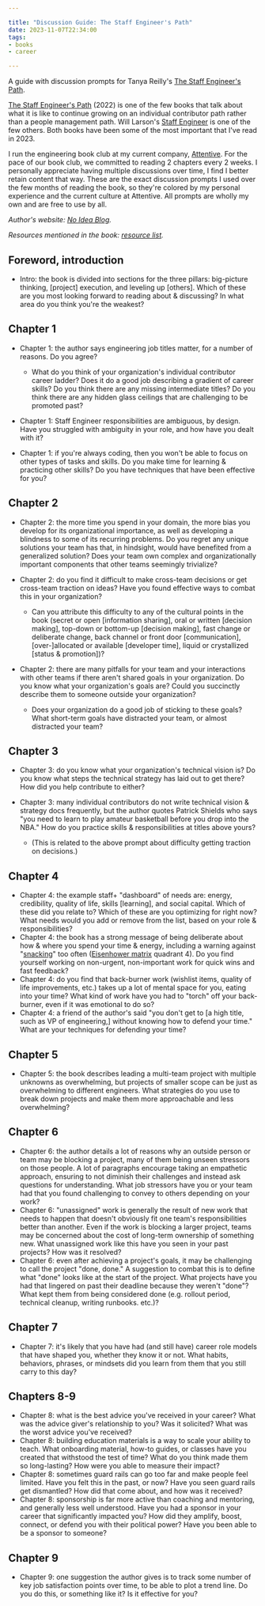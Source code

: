 ```yaml
---

title: "Discussion Guide: The Staff Engineer's Path"
date: 2023-11-07T22:34:00
tags:
- books
- career

---
```


A guide with discussion prompts for Tanya Reilly's [The Staff Engineer's Path](https://noidea.dog/staff).

[The Staff Engineer's Path](https://noidea.dog/staff) (2022) is one of the few books that talk about what it is like to continue growing on an individual contributor path rather than a people management path. Will Larson's [Staff Engineer](https://staffeng.com/book) is one of the few others. Both books have been some of the most important that I've read in 2023.

I run the engineering book club at my current company, [Attentive](https://www.attentive.com/). For the pace of our book club, we committed to reading 2 chapters every 2 weeks. I personally appreciate having multiple discussions over time, I find I better retain content that way. These are the exact discussion prompts I used over the few months of reading the book, so they're colored by my personal experience and the current culture at Attentive. All prompts are wholly my own and are free to use by all.

_Author's website: [No Idea Blog](https://noidea.dog/)._

_Resources mentioned in the book: [resource list](https://noidea.dog/staff-resources)._

## Foreword, introduction

- Intro: the book is divided into sections for the three pillars: big-picture thinking, [project] execution, and leveling up [others]. Which of these are you most looking forward to reading about & discussing? In what area do you think you're the weakest?

## Chapter 1

- Chapter 1: the author says engineering job titles matter, for a number of reasons. Do you agree?

  - What do you think of your organization's individual contributor career ladder? Does it do a good job describing a gradient of career skills? Do you think there are any missing intermediate titles? Do you think there are any hidden glass ceilings that are challenging to be promoted past?

- Chapter 1: Staff Engineer responsibilities are ambiguous, by design. Have you struggled with ambiguity in your role, and how have you dealt with it?
- Chapter 1: if you're always coding, then you won't be able to focus on other types of tasks and skills. Do you make time for learning & practicing other skills? Do you have techniques that have been effective for you?

## Chapter 2

- Chapter 2: the more time you spend in your domain, the more bias you develop for its organizational importance, as well as developing a blindness to some of its recurring problems. Do you regret any unique solutions your team has that, in hindsight, would have benefited from a generalized solution? Does your team own complex and organizationally important components that other teams seemingly trivialize?
- Chapter 2: do you find it difficult to make cross-team decisions or get cross-team traction on ideas? Have you found effective ways to combat this in your organization?

  - Can you attribute this difficulty to any of the cultural points in the book (secret or open [information sharing], oral or written [decision making], top-down or bottom-up [decision making], fast change or deliberate change, back channel or front door [communication], [over-]allocated or available [developer time], liquid or crystallized [status & promotion])?

- Chapter 2: there are many pitfalls for your team and your interactions with other teams if there aren't shared goals in your organization. Do you know what your organization's goals are? Could you succinctly describe them to someone outside your organization?

  - Does your organization do a good job of sticking to these goals? What short-term goals have distracted your team, or almost distracted your team?

## Chapter 3

- Chapter 3: do you know what your organization's technical vision is? Do you know what steps the technical strategy has laid out to get there? How did you help contribute to either?
- Chapter 3: many individual contributors do not write technical vision & strategy docs frequently, but the author quotes Patrick Shields who says "you need to learn to play amateur basketball before you drop into the NBA." How do you practice skills & responsibilities at titles above yours?

  - (This is related to the above prompt about difficulty getting traction on decisions.)

## Chapter 4

- Chapter 4: the example staff+ "dashboard" of needs are: energy, credibility, quality of life, skills [learning], and social capital. Which of these did you relate to? Which of these are you optimizing for right now? What needs would you add or remove from the list, based on your role & responsibilities?
- Chapter 4: the book has a strong message of being deliberate about how & where you spend your time & energy, including a warning against "[snacking](https://www.intercom.com/blog/first-rule-prioritization-no-snacking/)" too often ([Eisenhower matrix](https://en.wikipedia.org/wiki/Time_management#The_Eisenhower_Method) quadrant 4). Do you find yourself working on non-urgent, non-important work for quick wins and fast feedback?
- Chapter 4: do you find that back-burner work (wishlist items, quality of life improvements, etc.) takes up a lot of mental space for you, eating into your time? What kind of work have you had to "torch" off your back-burner, even if it was emotional to do so?
- Chapter 4: a friend of the author's said "you don't get to [a high title, such as VP of engineering,] without knowing how to defend your time." What are your techniques for defending your time?

## Chapter 5

- Chapter 5: the book describes leading a multi-team project with multiple unknowns as overwhelming, but projects of smaller scope can be just as overwhelming to different engineers. What strategies do you use to break down projects and make them more approachable and less overwhelming?

## Chapter 6

- Chapter 6: the author details a lot of reasons why an outside person or team may be blocking a project, many of them being unseen stressors on those people. A lot of paragraphs encourage taking an empathetic approach, ensuring to not diminish their challenges and instead ask questions for understanding. What job stressors have you or your team had that you found challenging to convey to others depending on your work?
- Chapter 6: "unassigned" work is generally the result of new work that needs to happen that doesn't obviously fit one team's responsibilities better than another. Even if the work is blocking a larger project, teams may be concerned about the cost of long-term ownership of something new. What unassigned work like this have you seen in your past projects? How was it resolved?
- Chapter 6: even after achieving a project's goals, it may be challenging to call the project "done, done." A suggestion to combat this is to define what "done" looks like at the start of the project. What projects have you had that lingered on past their deadline because they weren't "done"? What kept them from being considered done (e.g. rollout period, technical cleanup, writing runbooks. etc.)?

## Chapter 7

- Chapter 7: it's likely that you have had (and still have) career role models that have shaped you, whether they know it or not. What habits, behaviors, phrases, or mindsets did you learn from them that you still carry to this day?

## Chapters 8-9

- Chapter 8: what is the best advice you've received in your career? What was the advice giver's relationship to you? Was it solicited? What was the worst advice you've received?
- Chapter 8: building education materials is a way to scale your ability to teach. What onboarding material, how-to guides, or classes have you created that withstood the test of time? What do you think made them so long-lasting? How were you able to measure their impact?
- Chapter 8: sometimes guard rails can go too far and make people feel limited. Have you felt this in the past, or now? Have you seen guard rails get dismantled? How did that come about, and how was it received?
- Chapter 8: sponsorship is far more active than coaching and mentoring, and generally less well understood. Have you had a sponsor in your career that significantly impacted you? How did they amplify, boost, connect, or defend you with their political power? Have you been able to be a sponsor to someone?

## Chapter 9

- Chapter 9: one suggestion the author gives is to track some number of key job satisfaction points over time, to be able to plot a trend line. Do you do this, or something like it? Is it effective for you?
